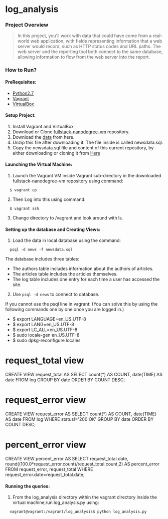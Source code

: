 # log_analysis

### Project Overview
>In this project, you'll work with data that could have come from a real-world web application, with fields representing information that a web server would record, such as HTTP status codes and URL paths. The web server and the reporting tool both connect to the same database, allowing information to flow from the web server into the report.

### How to Run?

#### PreRequisites:
  * [Python2.7](https://www.python.org/)
  * [Vagrant](https://www.vagrantup.com/)
  * [VirtualBox](https://www.virtualbox.org/)

#### Setup Project:
  1. Install Vagrant and VirtualBox
  2. Download or Clone [fullstack-nanodegree-vm](https://github.com/udacity/fullstack-nanodegree-vm) repository.
  3. Download the [data](https://d17h27t6h515a5.cloudfront.net/topher/2016/August/57b5f748_newsdata/newsdata.zip) from here.
  4. Unzip this file after downloading it. The file inside is called newsdata.sql.
  5. Copy the newsdata.sql file and content of this current repository, by either downloading or cloning it from
  [Here](https://github.com/chezze911/log_analysis)
  
#### Launching the Virtual Machine:
  1. Launch the Vagrant VM inside Vagrant sub-directory in the downloaded fullstack-nanodegree-vm repository using command:
  
  ```
    $ vagrant up
  ```
  2. Then Log into this using command:
  
  ```
    $ vagrant ssh
  ```
  3. Change directory to /vagrant and look around with ls.
  
#### Setting up the database and Creating Views:

  1. Load the data in local database using the command:
  
  ```
    psql -d news -f newsdata.sql
  ```
  The database includes three tables:
  * The authors table includes information about the authors of articles.
  * The articles table includes the articles themselves.
  * The log table includes one entry for each time a user has accessed the site.
  
  2. Use `psql -d news` to connect to database.
  
If you cannot use the psql line in vagrant: 
(You can solve this by using the following commands one by one once you are logged in.)
  * $ export LANGUAGE=en_US.UTF-8
  * $ export LANG=en_US.UTF-8
  * $ export LC_ALL=en_US.UTF-8
  * $ sudo locale-gen en_US.UTF-8
  * $ sudo dpkg-reconfigure locales
  
# request_total view
CREATE VIEW request_total AS
SELECT count(*) AS COUNT,
       date(TIME) AS date
FROM log
GROUP BY date
ORDER BY COUNT DESC;

# request_error view
CREATE VIEW request_error AS
SELECT count(*) AS COUNT,
       date(TIME) AS date
FROM log
WHERE status!='200 OK'
GROUP BY date
ORDER BY COUNT DESC;

# percent_error view
CREATE VIEW percent_error AS
SELECT request_total.date,
       round((100.0*request_error.count)/request_total.count,2) AS percent_error
FROM request_error,
     request_total
WHERE request_error.date=request_total.date;


#### Running the queries:
  1. From the log_analysis directory within the vagrant directory inside the virtual machine,run log_analysis.py using:
  ```
    vagrant@vagrant:/vagrant/log_analysis$ python log_analysis.py
  ```


